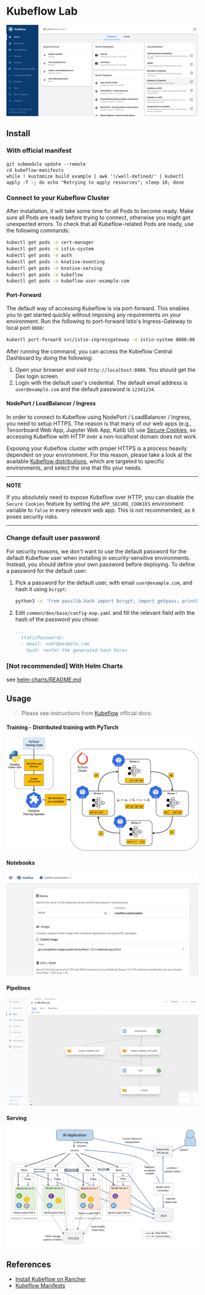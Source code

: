 # Kubeflow Lab

<img src="./assets/img/kf-central-ui.png" />

## Install

### With official manifest

```
git submodule update --remote
cd kubeflow-manifests
while ! kustomize build example | awk '!/well-defined/' | kubectl apply -f -; do echo "Retrying to apply resources"; sleep 10; done
```

### Connect to your Kubeflow Cluster

After installation, it will take some time for all Pods to become ready. Make sure all Pods are ready before trying to connect, otherwise you might get unexpected errors. To check that all Kubeflow-related Pods are ready, use the following commands:

```sh
kubectl get pods -n cert-manager
kubectl get pods -n istio-system
kubectl get pods -n auth
kubectl get pods -n knative-eventing
kubectl get pods -n knative-serving
kubectl get pods -n kubeflow
kubectl get pods -n kubeflow-user-example-com
```

#### Port-Forward

The default way of accessing Kubeflow is via port-forward. This enables you to get started quickly without imposing any requirements on your environment. Run the following to port-forward Istio's Ingress-Gateway to local port `8080`:

```sh
kubectl port-forward svc/istio-ingressgateway -n istio-system 8080:80
```

After running the command, you can access the Kubeflow Central Dashboard by doing the following:

1. Open your browser and visit `http://localhost:8080`. You should get the Dex login screen.
2. Login with the default user's credential. The default email address is `user@example.com` and the default password is `12341234`.

#### NodePort / LoadBalancer / Ingress

In order to connect to Kubeflow using NodePort / LoadBalancer / Ingress, you need to setup HTTPS. The reason is that many of our web apps (e.g., Tensorboard Web App, Jupyter Web App, Katib UI) use [Secure Cookies](https://developer.mozilla.org/en-US/docs/Web/HTTP/Cookies#restrict_access_to_cookies), so accessing Kubeflow with HTTP over a non-localhost domain does not work.

Exposing your Kubeflow cluster with proper HTTPS is a process heavily dependent on your environment. For this reason, please take a look at the available [Kubeflow distributions](https://www.kubeflow.org/docs/started/installing-kubeflow/#install-a-packaged-kubeflow-distribution), which are targeted to specific environments, and select the one that fits your needs.

---
**NOTE**

If you absolutely need to expose Kubeflow over HTTP, you can disable the `Secure Cookies` feature by setting the `APP_SECURE_COOKIES` environment variable to `false` in every relevant web app. This is not recommended, as it poses security risks.

---

### Change default user password

For security reasons, we don't want to use the default password for the default Kubeflow user when installing in security-sensitive environments. Instead, you should define your own password before deploying. To define a password for the default user:

1. Pick a password for the default user, with email `user@example.com`, and hash it using `bcrypt`:

    ```sh
    python3 -c 'from passlib.hash import bcrypt; import getpass; print(bcrypt.using(rounds=12, ident="2y").hash(getpass.getpass()))'
    ```

2. Edit `common/dex/base/config-map.yaml` and fill the relevant field with the hash of the password you chose:

    ```yaml
    ...
      staticPasswords:
      - email: user@example.com
        hash: <enter the generated hash here>
    ```

### [Not recommended] With Helm Charts
see [helm-charts/README.md](./helm-charts/README.md)

## Usage

> Please see instructions from [Kubeflow](https://www.kubeflow.org/docs) official docs:

#### Training - Distributed training with PyTorch

<a href="https://www.kubeflow.org/docs/components/training/overview/#distributed-training-for-tensorflow">
  <img src="./assets/img/distributed-pytorchjob.drawio.svg" />
</a>

#### Notebooks
<a href="https://www.kubeflow.org/docs/components/notebooks/quickstart-guide/">
  <img src="./assets/img/kf-notebook-server.png" />
</a>

#### Pipelines
<a href="https://www.kubeflow.org/docs/components/pipelines/v2/installation/quickstart/">
  <img src="./assets/img/kf-pipelines-start-run.png" />
</a>

#### Serving
<a href="https://kserve.github.io/website/0.11/modelserving/mms/multi-model-serving/">
  <img src="./assets/img/kf-ModelMesh-Serving.png" />
</a>

## References

* [Install Kubeflow on Rancher](https://documentation.suse.com/trd/kubernetes/single-html/gs_rancher_kubeflow/index.html#id-installing-kubeflow)
* [Kubeflow Manifests](https://github.com/kubeflow/manifests)
